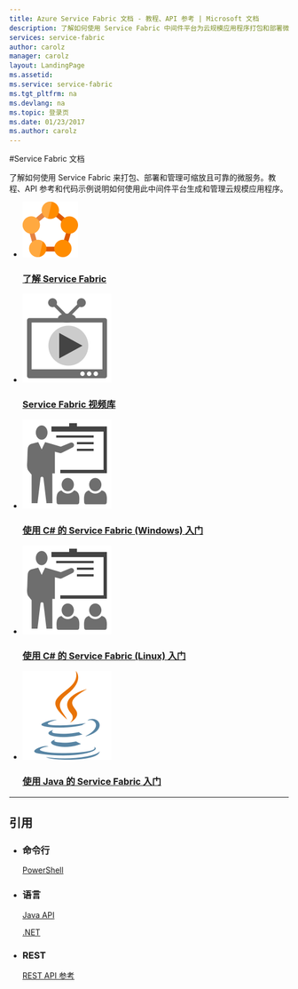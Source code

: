 ```yaml
---
title: Azure Service Fabric 文档 - 教程、API 参考 | Microsoft 文档
description: 了解如何使用 Service Fabric 中间件平台为云规模应用程序打包和部署微服务。教程、API 参考和代码示例。
services: service-fabric
author: carolz
manager: carolz
layout: LandingPage
ms.assetid: 
ms.service: service-fabric
ms.tgt_pltfrm: na
ms.devlang: na
ms.topic: 登录页
ms.date: 01/23/2017
ms.author: carolz
---
```

#Service Fabric 文档

了解如何使用 Service Fabric 来打包、部署和管理可缩放且可靠的微服务。教程、API 参考和代码示例说明如何使用此中间件平台生成和管理云规模应用程序。

<ul class="panelContent cardsFTitle">
    <li><a href="/mooncaketest/articles/service-fabric/service-fabric-overview">
<div class="cardSize">
            <div class="cardPadding">
                <div class="card">
                    <div class="cardImageOuter">
                        <div class="cardImage"><img src="media/index/service-fabric.svg" alt="" /></div>
                    </div>
                    <div class="cardText">
                        <h3>了解 Service Fabric</h3>
                    </div>
                </div>
            </div>
        </div></a>
</li>
    <li><a href="https://azure.microsoft.com/documentation/videos/index/?services=service-fabric">
<div class="cardSize">
            <div class="cardPadding">
                <div class="card">
                    <div class="cardImageOuter">
                        <div class="cardImage"><img src="media/index/video-library.svg" alt="" /></div>
                    </div>
                    <div class="cardText">
                        <h3>Service Fabric 视频库</h3>
                    </div>
                </div>
            </div>
        </div></a>
</li>
    <li><a href="/mooncaketest/articles/service-fabric/service-fabric-create-your-first-application-in-visual-studio">
<div class="cardSize">
            <div class="cardPadding">
                <div class="card">
                    <div class="cardImageOuter">
                        <div class="cardImage"><img src="media/index/get-started.svg" alt="" /></div>
                    </div>
                    <div class="cardText">
                        <h3>使用 C# 的 Service Fabric (Windows) 入门</h3>
                    </div>
                </div>
            </div>
        </div></a>
</li>
    <li><a href="/mooncaketest/articles/service-fabric/service-fabric-create-your-first-linux-application-with-csharp">
<div class="cardSize">
            <div class="cardPadding">
                <div class="card">
                    <div class="cardImageOuter">
                        <div class="cardImage"><img src="media/index/get-started.svg" alt="" /></div>
                    </div>
                    <div class="cardText">
                        <h3>使用 C# 的 Service Fabric (Linux) 入门</h3>
                    </div>
                </div>
            </div>
        </div></a>
</li>
    <li><a href="/mooncaketest/articles/service-fabric/service-fabric-create-your-first-linux-application-with-java">
<div class="cardSize">
            <div class="cardPadding">
                <div class="card">
                    <div class="cardImageOuter">
                        <div class="cardImage"><img src="media/index/java.svg" alt="" /></div>
                    </div>
                    <div class="cardText">
                        <h3>使用 Java 的 Service Fabric 入门</h3>
                    </div>
                </div>
            </div>
        </div></a>
</li>
	
	
</ul>

---

<h2>引用</h2>
<ul class="panelContent cardsW">
    <li>
        <div class="cardSize">
            <div class="cardPadding">
                <div class="card">
                    <div class="cardText">
                        <h3>命令行</h3>
                        <p><a href="/powershell/servicefabric/vlatest/servicefabric">PowerShell</a></p>
                    </div>
                </div>
            </div>
        </div>
    </li>
    <li>
        <div class="cardSize">
            <div class="cardPadding">
                <div class="card">
                    <div class="cardText">
                        <h3>语言</h3>
                        <p><a href="/java/api/microsoft.servicefabric.services">Java API</a></p>
                        <p><a href="/dotnet/api/microsoft.servicefabric.services">.NET</a></p>
                    </div>
                </div>
            </div>
        </div>
    </li>
    <li>
        <div class="cardSize">
            <div class="cardPadding">
                <div class="card">
                    <div class="cardText">
                        <h3>REST</h3>
                        <p><a href="/rest/api/servicefabric">REST API 参考</a></p>
                    </div>
                </div>
            </div>
        </div>
    </li>
</ul>	

<!---HONumber=Mooncake_0227_2017-->
